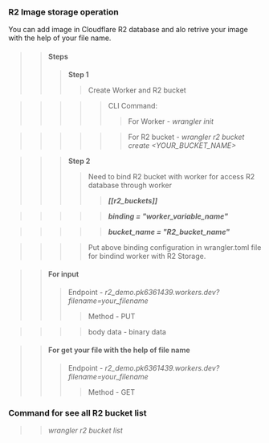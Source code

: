  ### **R2 Image storage operation**
 You can add image in Cloudflare R2 database and alo retrive your image with the help of your file name.

 >>#### **Steps**
 >>> **Step 1**
 >>>>Create Worker and R2 bucket

 >>>>>CLI Command:
 >>>>>>For Worker - *wrangler init*
 
 >>>>>>For R2 bucket - *wrangler r2 bucket create <YOUR_BUCKET_NAME>*

 >>> **Step 2**
 >>>>Need to bind R2 bucket with worker for access R2 database through worker
 >>>>>***[[r2_buckets]]***

 >>>>>***binding = "worker_variable_name"***
 
 >>>>>***bucket_name = "R2_bucket_name"***

 >>>>Put above binding configuration in wrangler.toml file for bindind worker with R2 Storage.

 >>#### **For input**
 >>>Endpoint - *r2_demo.pk6361439.workers.dev?filename=your_filename*
 >>>>Method - PUT
 
 >>>>body data - binary data

 >>#### **For get your file with the help of file name**
 >>>Endpoint - *r2_demo.pk6361439.workers.dev?filename=your_filename*
 >>>>Method - GET
 ### **Command for see all R2 bucket list**
 >> *wrangler r2 bucket list*
